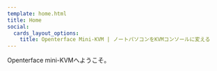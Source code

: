 ```yaml
---
template: home.html
title: Home
social:
  cards_layout_options:
    title: Openterface Mini-KVM | ノートパソコンをKVMコンソールに変える
---
```


Openterface mini-KVMへようこそ。
